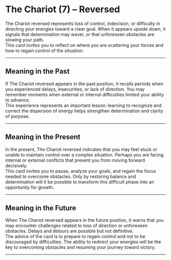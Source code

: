 # The Chariot (7) – Reversed

The Chariot reversed represents loss of control, indecision, or difficulty in directing your energies toward a clear goal. When it appears upside down, it signals that determination may waver, or that unforeseen obstacles are slowing your path.  
This card invites you to reflect on where you are scattering your forces and how to regain control of the situation.

---

## Meaning in the Past  
If The Chariot reversed appears in the past position, it recalls periods when you experienced delays, insecurities, or lack of direction. You may remember moments when external or internal difficulties limited your ability to advance.  
This experience represents an important lesson: learning to recognize and correct the dispersion of energy helps strengthen determination and clarity of purpose.

---

## Meaning in the Present  
In the present, The Chariot reversed indicates that you may feel stuck or unable to maintain control over a complex situation. Perhaps you are facing internal or external conflicts that prevent you from moving forward decisively.  
This card invites you to pause, analyze your goals, and regain the focus needed to overcome obstacles. Only by restoring balance and determination will it be possible to transform this difficult phase into an opportunity for growth.

---

## Meaning in the Future  
When The Chariot reversed appears in the future position, it warns that you may encounter challenges related to loss of direction or unforeseen obstacles. Delays and detours are possible but not definitive.  
The advice of the card is to prepare to regain control and not to be discouraged by difficulties. The ability to redirect your energies will be the key to overcoming obstacles and resuming your journey toward victory.

---
